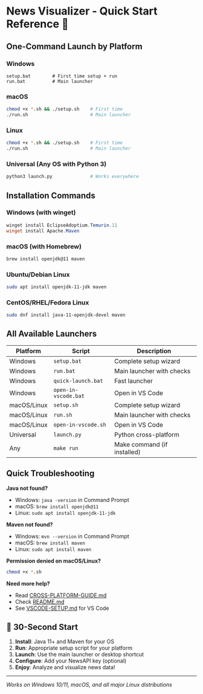 # News Visualizer - Quick Start Reference 🚀

## One-Command Launch by Platform

### Windows
```batch
setup.bat        # First time setup + run
run.bat          # Main launcher
```

### macOS
```bash
chmod +x *.sh && ./setup.sh    # First time
./run.sh                       # Main launcher
```

### Linux  
```bash
chmod +x *.sh && ./setup.sh    # First time
./run.sh                       # Main launcher
```

### Universal (Any OS with Python 3)
```bash
python3 launch.py              # Works everywhere
```

## Installation Commands

### Windows (with winget)
```powershell
winget install EclipseAdoptium.Temurin.11
winget install Apache.Maven
```

### macOS (with Homebrew)
```bash
brew install openjdk@11 maven
```

### Ubuntu/Debian Linux
```bash
sudo apt install openjdk-11-jdk maven
```

### CentOS/RHEL/Fedora Linux
```bash
sudo dnf install java-11-openjdk-devel maven
```

## All Available Launchers

| Platform | Script | Description |
|----------|--------|-------------|
| Windows | `setup.bat` | Complete setup wizard |
| Windows | `run.bat` | Main launcher with checks |
| Windows | `quick-launch.bat` | Fast launcher |
| Windows | `open-in-vscode.bat` | Open in VS Code |
| macOS/Linux | `setup.sh` | Complete setup wizard |
| macOS/Linux | `run.sh` | Main launcher with checks |  
| macOS/Linux | `open-in-vscode.sh` | Open in VS Code |
| Universal | `launch.py` | Python cross-platform |
| Any | `make run` | Make command (if installed) |

## Quick Troubleshooting

**Java not found?**
- Windows: `java -version` in Command Prompt
- macOS: `brew install openjdk@11`  
- Linux: `sudo apt install openjdk-11-jdk`

**Maven not found?**
- Windows: `mvn --version` in Command Prompt
- macOS: `brew install maven`
- Linux: `sudo apt install maven`

**Permission denied on macOS/Linux?**
```bash
chmod +x *.sh
```

**Need more help?**
- Read [CROSS-PLATFORM-GUIDE.md](CROSS-PLATFORM-GUIDE.md)
- Check [README.md](README.md)
- See [VSCODE-SETUP.md](VSCODE-SETUP.md) for VS Code

## 🎯 30-Second Start

1. **Install**: Java 11+ and Maven for your OS
2. **Run**: Appropriate setup script for your platform  
3. **Launch**: Use the main launcher or desktop shortcut
4. **Configure**: Add your NewsAPI key (optional)
5. **Enjoy**: Analyze and visualize news data!

---
*Works on Windows 10/11, macOS, and all major Linux distributions*